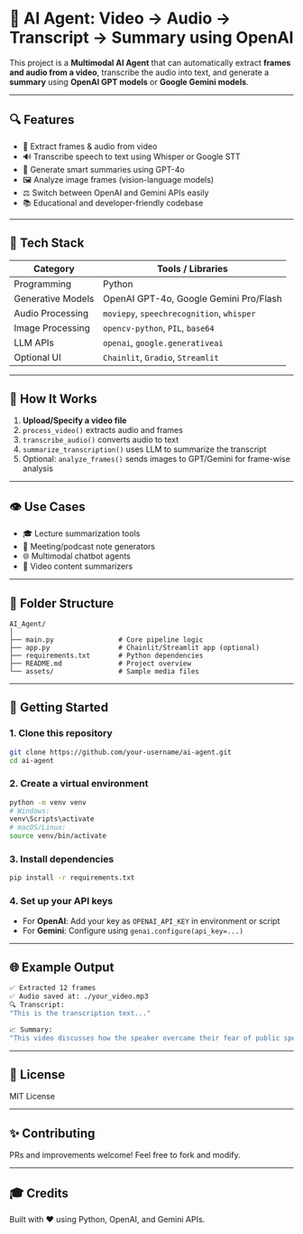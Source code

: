# 🤖 AI Agent: Video → Audio → Transcript → Summary using OpenAI

This project is a **Multimodal AI Agent** that can automatically extract **frames and audio from a video**, transcribe the audio into text, and generate a **summary** using **OpenAI GPT models** or **Google Gemini models**.

---

## 🔍 Features

* 🎥 Extract frames & audio from video
* 🔊 Transcribe speech to text using Whisper or Google STT
* 🧠 Generate smart summaries using GPT-4o  
* 🖼️ Analyze image frames (vision-language models)
* ⚖️ Switch between OpenAI and Gemini APIs easily
* 📚 Educational and developer-friendly codebase

---

## 🔧 Tech Stack

| Category          | Tools / Libraries                         |
| ----------------- | ----------------------------------------- |
| Programming       | Python                                    |
| Generative Models | OpenAI GPT-4o, Google Gemini Pro/Flash    |
| Audio Processing  | `moviepy`, `speechrecognition`, `whisper` |
| Image Processing  | `opencv-python`, `PIL`, `base64`          |
| LLM APIs          | `openai`, `google.generativeai`           |
| Optional UI       | `Chainlit`, `Gradio`, `Streamlit`         |

---

## 🚀 How It Works

1. **Upload/Specify a video file**
2. `process_video()` extracts audio and frames
3. `transcribe_audio()` converts audio to text
4. `summarize_transcription()` uses LLM to summarize the transcript
5. Optional: `analyze_frames()` sends images to GPT/Gemini for frame-wise analysis

---

## 👁️ Use Cases

* 🎓 Lecture summarization tools
* 📅 Meeting/podcast note generators
* 🌐 Multimodal chatbot agents
* 📰 Video content summarizers

---

## 📁 Folder Structure

```
AI_Agent/
│
├── main.py                # Core pipeline logic
├── app.py                 # Chainlit/Streamlit app (optional)
├── requirements.txt       # Python dependencies
├── README.md              # Project overview
└── assets/                # Sample media files
```

---

## 🚧 Getting Started

### 1. Clone this repository

```bash
git clone https://github.com/your-username/ai-agent.git
cd ai-agent
```

### 2. Create a virtual environment

```bash
python -m venv venv
# Windows:
venv\Scripts\activate
# macOS/Linux:
source venv/bin/activate
```

### 3. Install dependencies

```bash
pip install -r requirements.txt
```

### 4. Set up your API keys

* For **OpenAI**: Add your key as `OPENAI_API_KEY` in environment or script
* For **Gemini**: Configure using `genai.configure(api_key=...)`

---

## 🌐 Example Output

```bash
✅ Extracted 12 frames
✅ Audio saved at: ./your_video.mp3
🔍 Transcript:
"This is the transcription text..."

📈 Summary:
"This video discusses how the speaker overcame their fear of public speaking..."
```

---

## 💼 License

MIT License

---

## ✨ Contributing

PRs and improvements welcome! Feel free to fork and modify.

---

## 🎓 Credits

Built with ❤️ using Python, OpenAI, and Gemini APIs.
